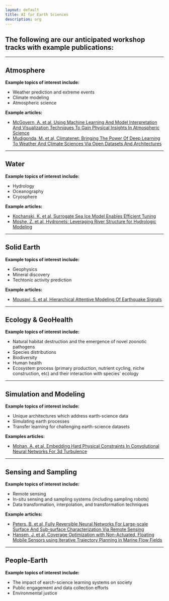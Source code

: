 ```yaml
---
layout: default
title: AI for Earth Sciences
description: org
---  
```


## The following are our anticipated workshop tracks with example publications: 

---  

## Atmosphere  

<b>Example topics of interest include:</b> 

* Weather prediction and extreme events 
* Climate modeling  
* Atmospheric science

<b>Example articles:</b>  

* [McGovern, A. et al, Using Machine Learning And Model Interpretation And Visualization Techniques To Gain Physical Insights In Atmospheric Science](https://ai4earthscience.github.io/iclr-2020-workshop/papers/ai4earth16.pdf)  
* [Mudigonda, M. et al, Climatenet: Bringing The Power Of Deep Learning To Weather And Climate Sciences Via Open Datasets And Architectures](https://ai4earthscience.github.io/iclr-2020-workshop/papers/ai4earth21.pdf)  

---  

## Water   

<b>Example topics of interest include:</b>   

* Hydrology  
* Oceanography  
* Cryosphere  

<b>Example articles:</b>   

* [Kochanski, K. et al, Surrogate Sea Ice Model Enables Efficient Tuning](https://ai4earthscience.github.io/iclr-2020-workshop/papers/ai4earth26.pdf)   
* [Moshe, Z. et al, Hydronets: Leveraging River Structure for Hydrologic Modeling](https://ai4earthscience.github.io/iclr-2020-workshop/papers/ai4earth04.pdf)  

---  

## Solid Earth   

<b>Example topics of interest include:</b>   

* Geophysics  
* Mineral discovery  
* Techtonic activity prediction  

<b>Example articles:</b>   

* [Mousavi, S. et al, Hierarchical Attentive Modeling Of Earthquake Signals](https://www.researchgate.net/publication/343542274_HIERARCHICAL_ATTENTIVE_MODELING_OF_EARTH-_QUAKE_SIGNALS)

---  

## Ecology & GeoHealth  

<b>Example topics of interest include:</b>   

* Natural habitat destruction and the emergence of novel zoonotic pathogens  
* Species distributions  
* Biodiversity  
* Human health  
* Ecosystem process (primary production, nutrient cycling, niche construction, etc) and their interaction with species' ecology  

---  

## Simulation and Modeling  

<b>Example topics of interest include:</b>   

* Unique architectures which address earth-science data  
* Simulating earth processes  
* Transfer learning for challenging earth-science datasets  

<b>Examples articles:</b>   

* [Mohan, A. et al, Embedding Hard Physical Constraints In Convolutional Neural Networks For 3d Turbulence](https://ai4earthscience.github.io/iclr-2020-workshop/papers/ai4earth14.pdf)  

---  

## Sensing and Sampling    

<b>Example topics of interest include:</b>   

* Remote sensing  
* In-situ sensing and sampling systems (including sampling robots)   
* Data transformation, interpolation, and transformation techniques  

<b>Example articles:</b>   

* [Peters, B. et al, Fully Reversible Neural Networks For Large-scale Surface And Sub-surface Characterization Via Remote Sensing](https://ai4earthscience.github.io/iclr-2020-workshop/papers/ai4earth24.pdf)   
* [Hansen, J. et al, Coverage Optimization with Non-Actuated, Floating Mobile Sensors
using Iterative Trajectory Planning in Marine Flow Fields](https://www.cim.mcgill.ca/~mrl/pubs/jhansen/IROS2018.pdf)

---  

## People-Earth    

<b>Example topics of interest include:</b>   

* The impact of earch-science learning systems on society    
* Public engagement and data collection efforts  
* Environmental justice  
